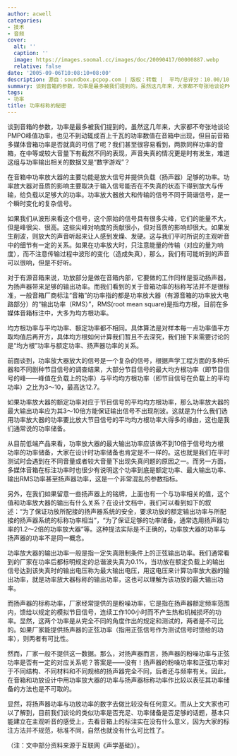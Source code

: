 ```yaml
---
author: acwell
categories:
- 技术
- 音频
cover:
  alt: ''
  caption: ''
  image: https://images.soomal.cc/images/doc/20090417/00000887.webp
  relative: false
date: '2005-09-06T10:08:10+08:00'
description: 源自：soundbox.pcpop.com | 版权：转载 |  平均/总评分：10.00/10
summary: 谈到音箱的参数，功率是最多被我们提到的。虽然这几年来，大家都不夸张地谈论PMPO峰值功率，也见不到动辄成百上千瓦的功率数值在音箱中出现，但目前音箱多媒体音箱功率是否就真的可信了呢？我们甚至很容易看到，两款同样功率的音箱，在中等或较大音量下有截然不同的表现，声音失真的情况更是时有发生，难道这组与功率输出相关的数据又是“数字游戏”？
tags:
- 功率
title: 功率标称的秘密
---
```


谈到音箱的参数，功率是最多被我们提到的。虽然这几年来，大家都不夸张地谈论PMPO峰值功率，也见不到动辄成百上千瓦的功率数值在音箱中出现，但目前音箱多媒体音箱功率是否就真的可信了呢？我们甚至很容易看到，两款同样功率的音箱，在中等或较大音量下有截然不同的表现，声音失真的情况更是时有发生，难道这组与功率输出相关的数据又是“数字游戏”？

在音箱中功率放大器的主要功能是放大信号并提供负载（扬声器）足够的功率。功率放大器对音质的影响主要取决于输入信号能否在不失真的状态下得到放大与传输，给负载以足够大的功率。功率放大器放大和传输的信号不同于简谐信号，是一个瞬时变化的复杂信号。

如果我们从波形来看这个信号，这个原始的信号具有很多尖峰，它们的能量不大，但是峰很尖、很高。这些尖峰对响度的贡献很小，但对音质的影响却很大。如果发生削波，则放大的声音听起来让人感到发燥、发硬。这与我们平时所说的主观听音中的细节有一定的关系。如果在功率放大时，只注意能量的传输（对应的量为响度），而不注意传输过程中波形的变化（造成失真），那么，我们有可能听到的声音可以很响，但是不好听。

对于有源音箱来说，功放部分是做在音箱内部，它要做的工作同样是驱动扬声器，为扬声器带来足够的输出功率。而我们看到的关于音箱功率的标称写法并不是很标准，一般音箱厂商标注“音箱”的功率指的都是功率放大器（有源音箱的功率放大电路部分）的“输出功率（RMS）”，RMS(root mean square)是指均方根，目前在多媒体音箱标注中，大多为均方根功率。

均方根功率与平均功率、额定功率都不相同。具体算法是对样本每一点功率值平方取均值后再开方，具体均方根如何计算我们暂且不去深究，我们接下来需要讨论的是“均方根”功率与额定功率、扬声器功率的关系。

前面谈到，功率放大器放大的信号是一个复杂的信号，根据声学工程方面的多种乐器和不同剧种节目信号的调查结果，大部分节目信号的最大均方根功率（即节目信号的峰――峰值在负载上的功率）与平均均方根功率（即节目信号在负载上的平均功率）之比为3～10，最高达12.7。

如果功率放大器的额定功率对应于节目信号的平均均方根功率，那么功率放大器的最大输出功率应为其3～10倍方能保证输出信号不出现削波。这就是为什么我们选用功率放大器的功率要比放大节目信号的平均均方根功率大得多的缘由，这也是我们通常说的功率储备。

从目前低端产品来看，功率放大器的最大输出功率应该做不到10倍于信号均方根功率的功率储备，大家在设计时功率储备也肯定是不一样的。这也就是我们在平时测试时会遇到在不同音量或者较大音量下出现失真问题的原因之一。而另一方面，多媒体音箱在标注功率时也很少有说明这个功率到底是额定功率、最大输出功率、输出RMS功率甚至扬声器功率，这是一个非常混乱的参数指标。

另外，在我们如果留意一些扬声器上的铭牌，上面也有一个与功率相关的值，这个值和功率放大器的输出有什么关系？在设计文档中，我们可以看到如下的叙述：“为了保证功放所配接的扬声器系统的安全，要求功放的额定输出功率与所配接的扬声器系统的标称功率相当”，“为了保证足够的功率储备，通常选用扬声器功率的1.2～2倍的功率放大器”等。这种提法实际是不正确的，功率放大器的功率与扬声器的功率不是同一概念。

功率放大器的输出功率一般是指一定失真限制条件上的正弦输出功率。我们通常看到的厂家在功率后都标明规定的总谐波失真为0.1%，当功放在额定负载上的输出信号达到该失真时的输出电压称为最大输出电压，用这电压来计算功率放大器的输出功率，就是功率放大器标称的输出功率，这也可以理解为该功放的最大输出功率。

而扬声器的标称功率，厂家经常提供的是粉噪功率，它是指在扬声器额定频率范围内，馈给以规定的模拟节目信号，连续工作100小时而不产生热和机械损坏的功率。显然，这两个功率是从完全不同的角度作出的规定和测试的，两者是不可比的。如果厂家能提供扬声器的正弦功率（指用正弦信号作为测试信号时馈给的功率），则两者有可比性。

然而，厂家一般不提供这一数据。那么，对扬声器而言，扬声器的粉噪功率与正弦功率是否有一定的对应关系呢？答案是――没有！扬声器的粉噪功率和正弦功率对于不同结构、不同材料和不同规格的扬声器完全不同，后者还与频率有关。因此，在音箱和功放设计中用功率放大器的功率与扬声器标称功率作比较以表征其功率储备的方法也是不可取的。

显然，将扬声器功率与功放功率的数字去做比较没有任何意义。而从上文大家也可以了解到，目前我们谈论的类似功率是否充足、功率储备是否足够的话题，基本只能建立在主观听音的感受上，去看音箱上的标注实在没有什么意义，因为大家的标注方法并不规范，标准不同，自然也就没有什么可比性了。

（注：文中部分资料来源于互联网《声学基础》）。